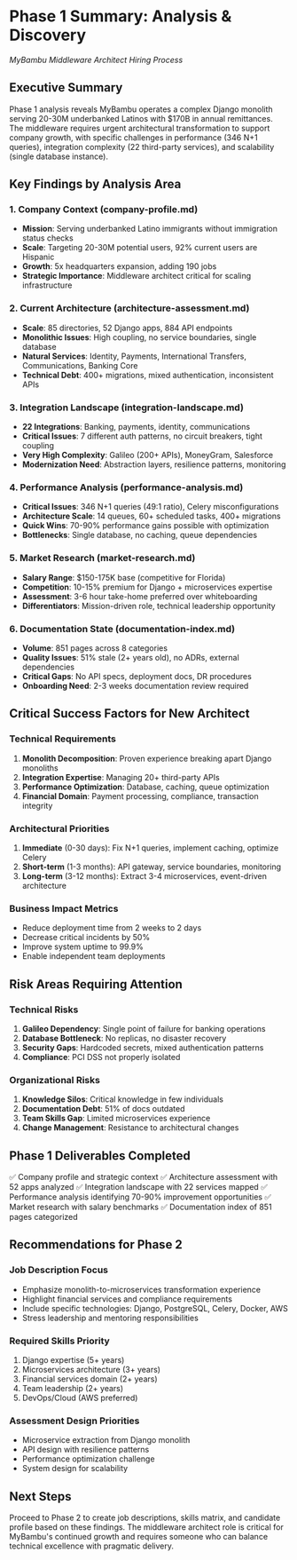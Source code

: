 # Phase 1 Summary: Analysis & Discovery
*MyBambu Middleware Architect Hiring Process*

## Executive Summary
Phase 1 analysis reveals MyBambu operates a complex Django monolith serving 20-30M underbanked Latinos with $170B in annual remittances. The middleware requires urgent architectural transformation to support company growth, with specific challenges in performance (346 N+1 queries), integration complexity (22 third-party services), and scalability (single database instance).

## Key Findings by Analysis Area

### 1. Company Context (company-profile.md)
- **Mission**: Serving underbanked Latino immigrants without immigration status checks
- **Scale**: Targeting 20-30M potential users, 92% current users are Hispanic
- **Growth**: 5x headquarters expansion, adding 190 jobs
- **Strategic Importance**: Middleware architect critical for scaling infrastructure

### 2. Current Architecture (architecture-assessment.md)
- **Scale**: 85 directories, 52 Django apps, 884 API endpoints
- **Monolithic Issues**: High coupling, no service boundaries, single database
- **Natural Services**: Identity, Payments, International Transfers, Communications, Banking Core
- **Technical Debt**: 400+ migrations, mixed authentication, inconsistent APIs

### 3. Integration Landscape (integration-landscape.md)
- **22 Integrations**: Banking, payments, identity, communications
- **Critical Issues**: 7 different auth patterns, no circuit breakers, tight coupling
- **Very High Complexity**: Galileo (200+ APIs), MoneyGram, Salesforce
- **Modernization Need**: Abstraction layers, resilience patterns, monitoring

### 4. Performance Analysis (performance-analysis.md)
- **Critical Issues**: 346 N+1 queries (49:1 ratio), Celery misconfigurations
- **Architecture Scale**: 14 queues, 60+ scheduled tasks, 400+ migrations
- **Quick Wins**: 70-90% performance gains possible with optimization
- **Bottlenecks**: Single database, no caching, queue dependencies

### 5. Market Research (market-research.md)
- **Salary Range**: $150-175K base (competitive for Florida)
- **Competition**: 10-15% premium for Django + microservices expertise
- **Assessment**: 3-6 hour take-home preferred over whiteboarding
- **Differentiators**: Mission-driven role, technical leadership opportunity

### 6. Documentation State (documentation-index.md)
- **Volume**: 851 pages across 8 categories
- **Quality Issues**: 51% stale (2+ years old), no ADRs, external dependencies
- **Critical Gaps**: No API specs, deployment docs, DR procedures
- **Onboarding Need**: 2-3 weeks documentation review required

## Critical Success Factors for New Architect

### Technical Requirements
1. **Monolith Decomposition**: Proven experience breaking apart Django monoliths
2. **Integration Expertise**: Managing 20+ third-party APIs
3. **Performance Optimization**: Database, caching, queue optimization
4. **Financial Domain**: Payment processing, compliance, transaction integrity

### Architectural Priorities
1. **Immediate** (0-30 days): Fix N+1 queries, implement caching, optimize Celery
2. **Short-term** (1-3 months): API gateway, service boundaries, monitoring
3. **Long-term** (3-12 months): Extract 3-4 microservices, event-driven architecture

### Business Impact Metrics
- Reduce deployment time from 2 weeks to 2 days
- Decrease critical incidents by 50%
- Improve system uptime to 99.9%
- Enable independent team deployments

## Risk Areas Requiring Attention

### Technical Risks
1. **Galileo Dependency**: Single point of failure for banking operations
2. **Database Bottleneck**: No replicas, no disaster recovery
3. **Security Gaps**: Hardcoded secrets, mixed authentication patterns
4. **Compliance**: PCI DSS not properly isolated

### Organizational Risks
1. **Knowledge Silos**: Critical knowledge in few individuals
2. **Documentation Debt**: 51% of docs outdated
3. **Team Skills Gap**: Limited microservices experience
4. **Change Management**: Resistance to architectural changes

## Phase 1 Deliverables Completed
✅ Company profile and strategic context
✅ Architecture assessment with 52 apps analyzed
✅ Integration landscape with 22 services mapped
✅ Performance analysis identifying 70-90% improvement opportunities
✅ Market research with salary benchmarks
✅ Documentation index of 851 pages categorized

## Recommendations for Phase 2

### Job Description Focus
- Emphasize monolith-to-microservices transformation experience
- Highlight financial services and compliance requirements
- Include specific technologies: Django, PostgreSQL, Celery, Docker, AWS
- Stress leadership and mentoring responsibilities

### Required Skills Priority
1. Django expertise (5+ years)
2. Microservices architecture (3+ years)
3. Financial services domain (2+ years)
4. Team leadership (2+ years)
5. DevOps/Cloud (AWS preferred)

### Assessment Design Priorities
- Microservice extraction from Django monolith
- API design with resilience patterns
- Performance optimization challenge
- System design for scalability

## Next Steps
Proceed to Phase 2 to create job descriptions, skills matrix, and candidate profile based on these findings. The middleware architect role is critical for MyBambu's continued growth and requires someone who can balance technical excellence with pragmatic delivery.